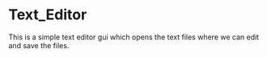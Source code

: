 # Text_Editor
This is a simple text editor gui which opens the text files where we can edit and save the files. 
